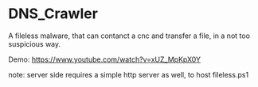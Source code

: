 # DNS_Crawler
A fileless malware, that can contanct a cnc and transfer a file, in a not too suspicious way.

Demo: https://www.youtube.com/watch?v=xUZ_MpKpX0Y

note:
server side requires a simple http server as well, to host fileless.ps1
